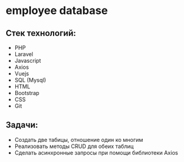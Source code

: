 # employee database


## Стек технологий:
- PHP
- Laravel
- Javascript
- Axios
- Vuejs
- SQL (Mysql)
- HTML
- Bootstrap
- CSS
- Git

## Задачи:
- Создать две табицы, отношение один ко многим
- Реализовать методы CRUD для обеих таблиц
- Сделать асинхронные запросы при помощи библиотеки Axios
